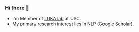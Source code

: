 ### Hi there 👋
* I'm Member of [LUKA lab](https://luka-group.github.io/) at USC.
* My primary research interest lies in NLP ([Google Scholar](https://scholar.google.com/citations?user=N1O2KT8AAAAJ)).


<!--
**FeiWang96/FeiWang96** is a ✨ _special_ ✨ repository because its `README.md` (this file) appears on your GitHub profile.

Here are some ideas to get you started:

- 🔭 I’m currently working on ...
- 🌱 I’m currently learning ...
- 👯 I’m looking to collaborate on ...
- 🤔 I’m looking for help with ...
- 💬 Ask me about ...
- 📫 How to reach me: ...
- 😄 Pronouns: ...
- ⚡ Fun fact: ...
-->
